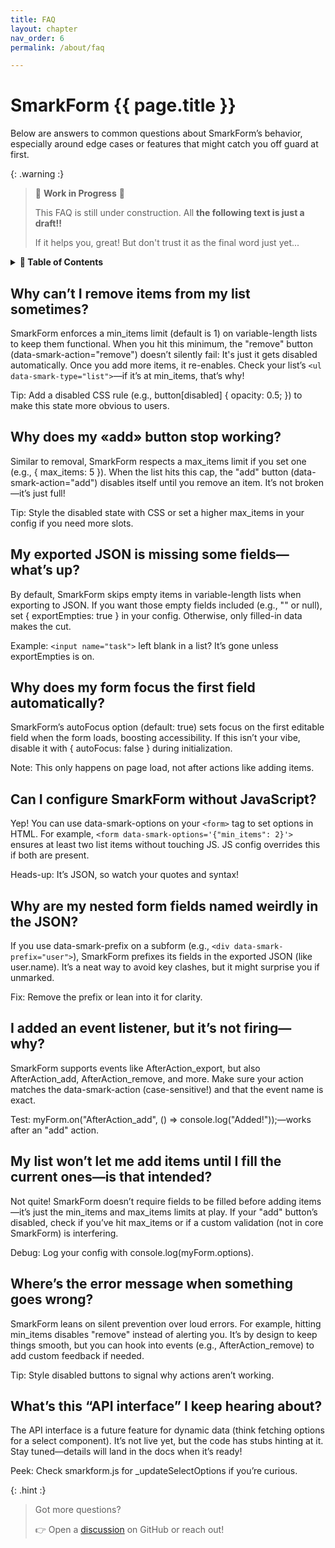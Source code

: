 ```yaml
---
title: FAQ
layout: chapter
nav_order: 6
permalink: /about/faq

---
```


# SmarkForm {{ page.title }}


Below are answers to common questions about SmarkForm’s behavior, especially
around edge cases or features that might catch you off guard at first.


{: .warning :}
> 🚧 **Work in Progress** 🚧
>
> This FAQ is still under construction. All **the following text is just a
> draft!!**
> 
> If it helps you, great! But don't trust it as the final word just yet...


<details class="chaptertoc">
<summary>
<strong>📖 Table of Contents</strong>
</summary>

  {{ "
<!-- vim-markdown-toc GitLab -->

* [Why can’t I remove items from my list sometimes?](#why-cant-i-remove-items-from-my-list-sometimes)
* [Why does my «add» button stop working?](#why-does-my-add-button-stop-working)
* [My exported JSON is missing some fields—what’s up?](#my-exported-json-is-missing-some-fieldswhats-up)
* [Why does my form focus the first field automatically?](#why-does-my-form-focus-the-first-field-automatically)
* [Can I configure SmarkForm without JavaScript?](#can-i-configure-smarkform-without-javascript)
* [Why are my nested form fields named weirdly in the JSON?](#why-are-my-nested-form-fields-named-weirdly-in-the-json)
* [I added an event listener, but it’s not firing—why?](#i-added-an-event-listener-but-its-not-firingwhy)
* [My list won’t let me add items until I fill the current ones—is that intended?](#my-list-wont-let-me-add-items-until-i-fill-the-current-onesis-that-intended)
* [Where’s the error message when something goes wrong?](#wheres-the-error-message-when-something-goes-wrong)
* [What’s this “API interface” I keep hearing about?](#whats-this-api-interface-i-keep-hearing-about)

<!-- vim-markdown-toc -->
       " | markdownify }}

</details>



## Why can’t I remove items from my list sometimes?

SmarkForm enforces a min_items limit (default is 1) on variable-length lists to keep them functional. When you hit this minimum, the "remove" button (data-smark-action="remove") doesn’t silently fail: It's just it gets disabled automatically. Once you add more items, it re-enables. Check your list’s `<ul data-smark-type="list">`—if it’s at min_items, that’s why!

Tip: Add a disabled CSS rule (e.g., button[disabled] { opacity: 0.5; }) to make this state more obvious to users.


## Why does my «add» button stop working?

Similar to removal, SmarkForm respects a max_items limit if you set one (e.g., { max_items: 5 }). When the list hits this cap, the "add" button (data-smark-action="add") disables itself until you remove an item. It’s not broken—it’s just full!

Tip: Style the disabled state with CSS or set a higher max_items in your config if you need more slots.


## My exported JSON is missing some fields—what’s up?

By default, SmarkForm skips empty items in variable-length lists when exporting to JSON. If you want those empty fields included (e.g., "" or null), set { exportEmpties: true } in your config. Otherwise, only filled-in data makes the cut.

Example: `<input name="task">` left blank in a list? It’s gone unless exportEmpties is on.


## Why does my form focus the first field automatically?

SmarkForm’s autoFocus option (default: true) sets focus on the first editable field when the form loads, boosting accessibility. If this isn’t your vibe, disable it with { autoFocus: false } during initialization.

Note: This only happens on page load, not after actions like adding items.


## Can I configure SmarkForm without JavaScript?

Yep! You can use data-smark-options on your `<form>` tag to set options in HTML. For example, `<form data-smark-options='{"min_items": 2}'>` ensures at least two list items without touching JS. JS config overrides this if both are present.

Heads-up: It’s JSON, so watch your quotes and syntax!


## Why are my nested form fields named weirdly in the JSON?

If you use data-smark-prefix on a subform (e.g., `<div data-smark-prefix="user">`), SmarkForm prefixes its fields in the exported JSON (like user.name). It’s a neat way to avoid key clashes, but it might surprise you if unmarked.

Fix: Remove the prefix or lean into it for clarity.


## I added an event listener, but it’s not firing—why?

SmarkForm supports events like AfterAction_export, but also AfterAction_add, AfterAction_remove, and more. Make sure your action matches the data-smark-action (case-sensitive!) and that the event name is exact.

Test: myForm.on("AfterAction_add", () => console.log("Added!"));—works after an "add" action.


## My list won’t let me add items until I fill the current ones—is that intended?

Not quite! SmarkForm doesn’t require fields to be filled before adding items—it’s just the min_items and max_items limits at play. If your "add" button’s disabled, check if you’ve hit max_items or if a custom validation (not in core SmarkForm) is interfering.

Debug: Log your config with console.log(myForm.options).


## Where’s the error message when something goes wrong?

SmarkForm leans on silent prevention over loud errors. For example, hitting min_items disables "remove" instead of alerting you. It’s by design to keep things smooth, but you can hook into events (e.g., AfterAction_remove) to add custom feedback if needed.

Tip: Style disabled buttons to signal why actions aren’t working.


## What’s this “API interface” I keep hearing about?

The API interface is a future feature for dynamic data (think fetching options for a select component). It’s not live yet, but the code has stubs hinting at it. Stay tuned—details will land in the docs when it’s ready!

Peek: Check smarkform.js for _updateSelectOptions if you’re curious.


{: .hint :}
> Got more questions?
> 
> 👉 Open a [discussion](https://github.com/bitifet/SmarkForm/discussions) on GitHub or reach out!



